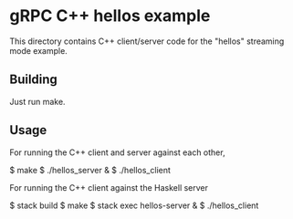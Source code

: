 # gRPC C++ hellos example

This directory contains C++ client/server code for the "hellos" streaming mode
example.

## Building

Just run make.

## Usage

For running the C++ client and server against each other,

$ make
$ ./hellos_server &
$ ./hellos_client

For running the C++ client against the Haskell server

$ stack build
$ make
$ stack exec hellos-server &
$ ./hellos_client
